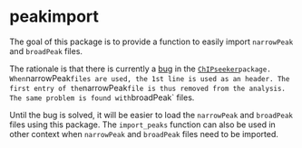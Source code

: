 # peakimport

The goal of this package is to provide a function to easily import `narrowPeak`
and `broadPeak` files.

The rationale is that there is currently a
[bug](https://github.com/GuangchuangYu/ChIPseeker/pull/93) in the
[`ChIPseeker`](https://www.bioconductor.org/packages/release/bioc/html/ChIPseeker.html)`
package. When `narrowPeak` files are used, the 1st line is used as an header.
The first entry of the `narrowPeak` file is thus removed from the analysis. The
same problem is found with `broadPeak` files.

Until the bug is solved, it will be easier to load the `narrowPeak` and
`broadPeak` files using this package.  The `import_peaks` function can also be
used in other context when `narrowPeak` and `broadPeak` files need to be
imported.
